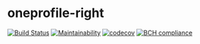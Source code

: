 # oneprofile-right

[![Build Status](https://travis-ci.org/newlight77/oneprofile-right.svg?branch=master)](https://travis-ci.org/newlight77/oneprofile-right)
[![Maintainability](https://api.codeclimate.com/v1/badges/6f3bbb295b492d973f70/maintainability)](https://codeclimate.com/github/newlight77/oneprofile-right/maintainability)
[![codecov](https://codecov.io/gh/newlight77/oneprofile-right/branch/master/graph/badge.svg)](https://codecov.io/gh/newlight77/oneprofile-right)
[![BCH compliance](https://bettercodehub.com/edge/badge/newlight77/oneprofile-right?branch=master)](https://bettercodehub.com/)
